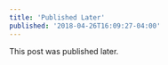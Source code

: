 ```yaml
---
title: 'Published Later'
published: '2018-04-26T16:09:27-04:00'
---
```


This post was published later.

